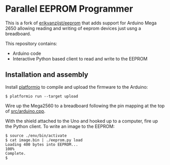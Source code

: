 Parallel EEPROM Programmer
==========================

This is a fork of [erikvanzijst/eeprom](https://github.com/erikvanzijst/eeprom) that adds support for Arduino Mega 2650 allowing reading and writing of eeprom devices just usng a breadboard.


This repository contains:

* Arduino code
* Interactive Python based client to read and write to the EEPROM

## Installation and assembly

Install [platformio](https://platformio.org) to compile and upload the firmware
to the Arduino:

    $ platformio run --target upload

Wire up the Mega2560 to a breadboard following the pin mapping at the top of [src/arduino.cpp](src/arduino.cpp).

With the shield attached to the Uno and hooked up to a computer, fire up the
Python client. To write an image to the EEPROM:

```
$ source ./env/bin/activate
$ cat image.bin | ./eeprom.py load 
Loading 400 bytes into EEPROM...
100%
Complete.
$
```
